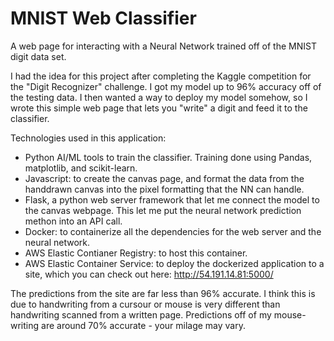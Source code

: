 # MNIST Web Classifier

A web page for interacting with a Neural Network trained off of the MNIST digit data set.

I had the idea for this project after completing the Kaggle competition for the "Digit Recognizer" challenge. I got my model up to 96% accuracy off of the testing data. I then wanted a way to deploy my model somehow, so I wrote this simple web page that lets you "write" a digit and feed it to the classifier. 

Technologies used in this application:

- Python AI/ML tools to train the classifier. Training done using Pandas, matplotlib, and scikit-learn. 
- Javascript: to create the canvas page, and format the data from the handdrawn canvas into the pixel formatting that the NN can handle. 
- Flask, a python web server framework that let me connect the model to the canvas webpage. This let me put the neural network prediction methon into an API call. 
- Docker: to containerize all the dependencies for the web server and the neural network.
- AWS Elastic Contianer Registry: to host this container.  
- AWS Elastic Container Service: to deploy the dockerized application to a site, which you can check out here: http://54.191.14.81:5000/

The predictions from the site are far less than 96% accurate. I think this is due to handwriting from  a cursour or mouse is very different than handwriting scanned from a written page. Predictions off of my mouse-writing are around 70% accurate - your milage may vary. 



